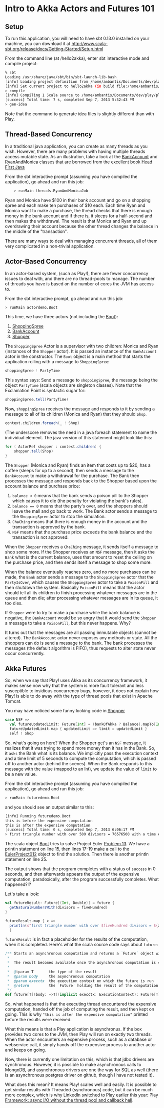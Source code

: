 Intro to Akka Actors and Futures 101
====================================

Setup
-----

To run this application, you will need to have sbt 0.13.0 installed on your machine,
you can download it at http://www.scala-sbt.org/release/docs/Getting-Started/Setup.html

From the command line (at /hello2akka), enter sbt interactive mode and compile project:

```bash
% sbt
Loading /usr/share/java/sbt/bin/sbt-launch-lib-bash
[info] Loading project definition from /home/ambantis/Documents/dev/play/play4jug/hello2akka/project
[info] Set current project to hello2akka (in build file:/home/ambantis/Documents/dev/play/play4jug/hello2akka/)
> compile
[info] Compiling 1 Scala source to /home/ambantis/Documents/dev/play/play4jug/hello2akka/target/scala-2.10/classes...
[success] Total time: 7 s, completed Sep 7, 2013 5:32:43 PM
> gen-idea
```

Note that the command to generate idea files is slightly different than with Play.

Thread-Based Concurrency
------------------------

In a traditional java application, you can create as many threads as you wish. However, there
are many problems with having multiple threads access mutable state. As an illustration, take
a look at the [BankAccount](src/main/java/threads/BankAccount.java) and
[RyanAndMonica](src/main/java/threads/RyanAndMonicaJob.java) classes that are borrowed from the excellent
book [Head First Java](http://shop.oreilly.com/product/9780596009205.do)

From the sbt interactive prompt (assuming you have compiled the application), go ahead and run
this job:

```bash
    > runMain threads.RyanAndMonicaJob
```

Ryan and Monica have $100 in their bank account and go on a shopping spree and each make ten purchases
of $10 each. Each time Ryan and Monica want to make a purchase, the thread checks that there is enough
money in the bank account and if there is, it sleeps for a half-second and then makes the withdrawal.
The result is that Monica and Ryan end up overdrawing their account because the other thread changes
the balance in the middle of the "transaction".

There are many ways to deal with managing concurrent threads, all of them very complicated in a non-trivial
application.

Actor-Based Concurrency
-----------------------

In an actor-based system, (such as Play!), there are fewer concurrency issues to deal with, and there are
no thread-pools to manage. The number of threads you have is based on the number of cores the JVM has access to.

From the sbt interactive prompt, go ahead and run this job:

```bash
> runMain actordemo.Boot
```

This time, we have three actors (not including the [Boot](src/main/scala/actordemo/Boot.scala)):
  1. [ShoppingSpree](src/main/scala/actordemo/ShoppingSpree.scala)
  2. [BankAccount](src/main/scala/actordemo/BankAccount.scala)
  3. [Shopper](src/main/scala/actordemo/Shopper.scala)

The `ShoppingSpree` Actor is a supervisor with two children: Monica and Ryan (instances of the `Shopper` actor).
It is passed an instance of the `BankAccount` actor in the constructor. The `Boot` object is a main method that
starts the application rolling with a message to `ShoppingSpree`:

```scala
shoppingSpree ! PartyTime
```

This syntax says: Send a message to `shoppingSpree`, the message being the object `PartyTime`
(scala objects are singleton classes). Note that the Exclamation Point is syntactic sugar for:

```scala
shoppingSpree.tell(PartyTime)
```

Now, `shoppingSpree` receives the message and responds to it by sending a message to all of its
children (Monica and Ryan) that they should `Shop`.

```scala
context.children.foreach(_ ! Shop)
```

(The underscore removes the need in a java foreach statement to name the individual element. The
java version of this statement might look like this:

```java
for ( ActorRef shopper : context.children) {
    shopper.tell(Shop)
}
```

The `Shopper` (Monica and Ryan) finds an item that costs up to $20, has a coffee (sleeps for up to a second),
then sends a message to the `BankAccount` to make a withdrawal for the purchase. The Bank then processes the
message and responds back to the Shopper based upon the account balance and purchase price:

  1. `balance < 0` means that the bank sends a poison pill to the Shopper which causes it to die (the
      penalty for violating the bank's rules).
  2. `balance == 0` means that the party's over, and the shoppers should leave the mall and go back
      to work. The Bank actor sends a message to the `ShoppingSpree` actor to stop the simulation.
  3. `ChaChing` means that there is enough money in the account and the transaction is approved by the bank.
  4. `NSF` means that the purchase price exceeds the bank balance and the transaction is not approved.

When the `Shopper` receives a `ChaChing` message, it sends itself a message to shop some more. If the
Shopper receives an `NSF` message, then it asks the `Bank` what is the current balance, uses that amount to
reset the ceiling on the purchase price, and then sends itself a message to shop some more.

When the balance eventually reaches zero, and no more purchases can be made, the `Bank` actor sends a
message to the `ShoppingSpree` actor that the `PartyIsOver`, which causes the `ShoppingSpree` actor to take
a `PoisonPill` and then shutdown the system. Basically `PoisonPill` means that the actor should tell all
its children to finish processing whatever messages are in the queue and then die; after processing
whatever messages are in its queue, it too dies.

If `Shopper` were to try to make a purchase while the bank balance is negative, the `BankAccount` would be so angry
that it would send the `Shopper` a message to take a `PoisonPill`, but this never happens. Why?

It turns out that the messages are all passing immutable objects (cannot be altered). The `BankAccount` actor
never exposes any methods or state. All the shoppers can do is send a message to the bank. The bank
processes the messages (the default algorithm is FIFO), thus requests to alter state never occur
concurrently.

Akka Futures
------------

So, when we say that Play! uses Akka as its concurrency framework, it makes sense now why that the system
is more fault tolerant and less susceptible to insidious concurrency bugs, however, it does not explain how
Play! is able to do away with the type of thread pools that exist in Apache Tomcat.

You may have noticed some funny looking code in [Shopper](src/main/scala/actordemo/Shopper.scala)

```scala
case NSF =>
  val futureUpdatedLimit: Future[Int] = (bankOfAkka ? Balance).mapTo[Int]
  futureUpdatedLimit.map { updatedLimit => limit = updatedLimit }
  self ! Shop
```

So, what's going on here? When the Shopper get's an `NSF` message, it realizes that it was trying to spend more money
than it has in the Bank. So, it `asks` the Bank what is its balance. We implicitly pass the execution context and a time limit
of 5 seconds to compute the computation, which is passed off to another actor (behind the scenes). When
the Bank responds to this message with the value (mapped to an Int), we update the value of `limit` to be a new value.

From the sbt interactive prompt (assuming you have compiled the application), go ahead and run
this job:

```bash
> runMain futuredemo.Boot
```

and you should see an output similar to this:

```bash
[info] Running futuredemo.Boot
this is before the expensive computation
this is after the expensive computation
[success] Total time: 0 s, completed Sep 7, 2013 6:06:17 PM
> first triangle number with over 500 divisors = 76576500 with a time of 1.008 secs
```

The scala object [Boot](src/main/scala/futuredemo/Boot.scala) tries to solve Project Euler
[Problem 13](http://projecteuler.net/problem=12). We have a println statement on line 15, then
lines 17-19 make a call to the [EulerProject012](src/main/scala/futuredemo/EulerProblem012.scala) object
to find the solution. Then there is another println statement on line 25.

The output shows that the program completes with a status of `success` in 0 seconds, and then afterwards
appears the output of the expensive computation, paradoxically, after the program successfully
completes. What happened?!?

Let's take a look:

```scala
val futureResult: Future[(Int, Double)] = future {
  getNaturalNumbersWith(divisors = fiveHundred)
}

futureResult.map { x =>
  println(s"first triangle number with over $fiveHundred divisors = ${x._1} with a time of ${x._2} secs")
  }
```

`futureResult` is in fact a placeholder for the results of the computation, when it is completed. Here's
what the scala source code says about `future`:

```scala
/** Starts an asynchronous computation and returns a `Future` object with the result of that computation.
 *
 *  The result becomes available once the asynchronous computation is completed.
 *
 *  @tparam T       the type of the result
 *  @param body     the asynchronous computation
 *  @param execctx  the execution context on which the future is run
 *  @return         the `Future` holding the result of the computation
 */
def future[T](body: =>T)(implicit execctx: ExecutionContext): Future[T] = Future[T](body)
```

So, what happened is that the executing thread encountered the expensive computation, handed off the
job of computing the result, and then kept on going. This is why `"this is after the expensive computation"`
printed before the results were received.

What this means is that a Play application is asynchronus. If the box provides two cores to the JVM, then
Play will run on exactly two threads. When the actor encounters an expensive process, such as a database or
webservice call, it simply hands off the expensive process to another actor and keeps on going.

Now, there is currently one limitation on this, which is that jdbc drivers are synchronous. However,
it is possible to make asynchronous calls to MongoDB, and asynchronous drivers are one the way for
SQL as well (there is an asynchronous postgres driver on github, though I have not tested it).

What does this mean? It means Play! scales well and easily. It is possible to get similar results
with Threaded (synchronous) code, but it can be much more complex, which is why LinkedIn switched to
Play earlier this year: [Play Framework: async I/O without the thread pool and callback hell](http://engineering.linkedin.com/play/play-framework-async-io-without-thread-pool-and-callback-hell).

